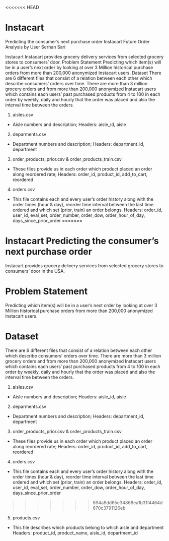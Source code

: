 <<<<<<< HEAD
# Instacart
Predicting the consumer’s next purchase order
Instacart Future Order Analysis by User
Serhan Sari
 
Instacart
Instacart provides grocery delivery services from selected grocery stores to consumers’ door.
Problem Statement
Predicting which item(s) will be in a user’s next order by looking at over 3 Million historical purchase orders from more than 200,000 anonymized Instacart users. 
Dataset
There are 6 different files that consist of a relation between each other which describe consumers’ orders over time. There are more than 3 million grocery orders and from more than 200,000 anonymized Instacart users which contains each users’ past purchased products from 4 to 100 in each order by weekly, daily and hourly that the order was placed and also the interval time between the orders. 
1.	aisles.csv
-	Aisle numbers and description;
Headers: aisle_id, aisle
2.	deparments.csv
-	Department numbers and description;
Headers: department_id, department
3.	order_products_prior.csv & order_products_train.csv
-	These files provide us in each order which product placed an order along reordered rate;
Headers: order_id, product_id, add_to_cart, reordered
4.	orders.csv
-	This file contains each and every user’s order history along with the order times (hour & day), reorder time interval between the last time ordered and which set (prior, train) an order belongs.
Headers: order_id, user_id, eval_set, order_number, order_dow, order_hour_of_day, days_since_prior_order
=======
# Instacart Predicting the consumer’s next purchase order
 
Instacart provides grocery delivery services from selected grocery stores to consumers’ door in the USA.

# Problem Statement
Predicting which item(s) will be in a user’s next order by looking at over 3 Million historical purchase orders from more than 200,000 anonymized Instacart users. 

# Dataset
There are 6 different files that consist of a relation between each other which describe consumers’ orders over time. There are more than 3 million grocery orders and from more than 200,000 anonymized Instacart users which contains each users’ past purchased products from 4 to 100 in each order by weekly, daily and hourly that the order was placed and also the interval time between the orders. 

1.	aisles.csv
-	Aisle numbers and description;
Headers: aisle_id, aisle

2.	deparments.csv
-	Department numbers and description;
Headers: department_id, department

3.	order_products_prior.csv & order_products_train.csv
-	These files provide us in each order which product placed an order along reordered rate;
Headers: order_id, product_id, add_to_cart, reordered

4.	orders.csv
-	This file contains each and every user’s order history along with the order times (hour & day), reorder time interval between the last time ordered and which set (prior, train) an order belongs.
Headers: order_id, user_id, eval_set, order_number, order_dow, order_hour_of_day, days_since_prior_order

>>>>>>> 894a8dd65e34868ea1b31f4464d670c3791126eb
5.	products.csv
-	This file describes which products belong to which aisle and department
Headers: product_id, product_name,	aisle_id, department_id
